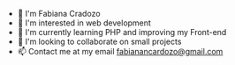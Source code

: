 - 👋 I'm Fabiana Cradozo
- 👀 I'm interested in web development
- 🌱 I'm currently learning PHP and improving my Front-end
- 💞️ I'm looking to collaborate on small projects
- 📫 Contact me at my email fabianancardozo@gmail.com

<!---
fabiananoemicardozo/fabiananoemicardozo is a ✨ special ✨ repository because its `README.md` (this file) appears on your GitHub profile.
You can click the Preview link to take a look at your changes.
--->

